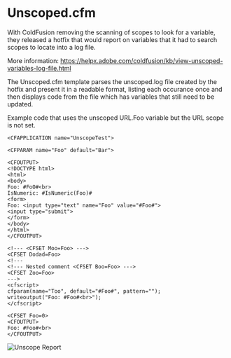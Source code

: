 # Unscoped.cfm

With ColdFusion removing the scanning of scopes to look for a variable, they released a hotfix that would report on variables that it had to search scopes to locate into a log file.

More information: https://helpx.adobe.com/coldfusion/kb/view-unscoped-variables-log-file.html

The Unscoped.cfm template parses the unscoped.log file created by the hotfix and present it in a readable format, listing each occurance once and then displays code from the file which has variables that still need to be updated.

Example code that uses the unscoped URL.Foo variable but the URL scope is not set.
```
<CFAPPLICATION name="UnscopeTest">

<CFPARAM name="Foo" default="Bar">

<CFOUTPUT>
<!DOCTYPE html>
<html>
<body>
Foo: #FoO#<br>
IsNumeric: #IsNumeric(Foo)#
<form>
Foo: <input type="text" name="Foo" value="#Foo#">
<input type="submit">
</form>
</body>
</html>
</CFOUTPUT>

<!--- <CFSET Moo=Foo> --->
<CFSET Dodad=Foo>
<!---
<!--- Nested comment <CFSET Boo=Foo> --->
<CFSET Zoo=Foo>
--->
<cfscript>
cfparam(name="Too", default="#Foo#", pattern="");
writeoutput("Foo: #Foo#<br>");
</cfscript>

<CFSET Foo=0>
<CFOUTPUT>
Foo: #Foo#<br>
</CFOUTPUT>
```

![Unscope Report](https://www.johnwbartlett.com/GitHub/Unscoped/Unscoped.png)
